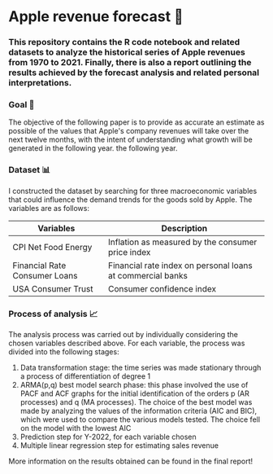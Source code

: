 # Apple revenue forecast :apple:
### This repository contains the R code notebook and related datasets to analyze the historical series of Apple revenues from 1970 to 2021. Finally, there is also a report outlining the results achieved by the forecast analysis and related personal interpretations.

### Goal :dart:
The objective of the following paper is to provide as accurate an estimate as possible of the values that Apple's company revenues will take over the next twelve months, with the intent of understanding what growth will be generated in the following year. the following year.

### Dataset :bar_chart:
I constructed the dataset by searching for three macroeconomic variables that could influence the demand trends for the goods sold by Apple. The variables are as follows:

Variables | Description
-|-
CPI Net Food Energy | Inflation as measured by the consumer price index 
Financial Rate Consumer Loans | Financial rate index on personal loans at commercial banks
USA Consumer Trust | Consumer confidence index

### Process of analysis :chart_with_upwards_trend:
The analysis process was carried out by individually considering the chosen variables described above. For each variable, the process was divided into the following stages:
1. Data transformation stage: the time series was made stationary through a process of differentiation of degree 1
2. ARMA(p,q) best model search phase: this phase involved the use of PACF and ACF graphs for the initial identification of the orders p (AR processes) and q (MA processes). The choice of the best model was made by analyzing the values of the information criteria (AIC and BIC), which were used to compare the various models tested. The choice fell on the model with the lowest AIC
3. Prediction step for Y-2022, for each variable chosen
4. Multiple linear regression step for estimating sales revenue

More information on the results obtained can be found in the final report!



